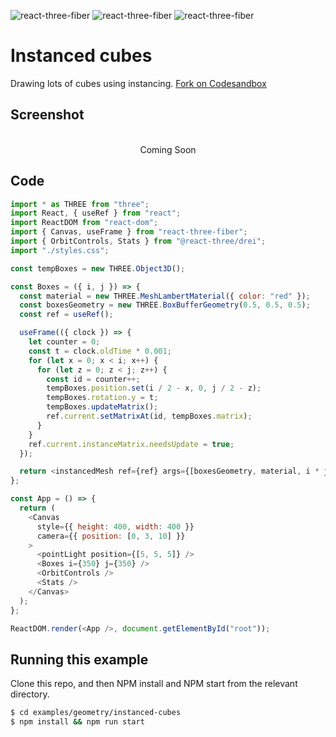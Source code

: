 ![react-three-fiber](https://img.shields.io/badge/dynamic/json?url=https://raw.githubusercontent.com/onion2k/r3f-by-example/develop/examples/geometry/instanced-cubes/package.json&label=react-three-fiber&query=$.dependencies['react-three-fiber']&color=green) ![react-three-fiber](https://img.shields.io/badge/dynamic/json?url=https://raw.githubusercontent.com/onion2k/r3f-by-example/develop/examples/geometry/instanced-cubes/package.json&label=three&query=$.dependencies['three']&color=green) ![react-three-fiber](https://img.shields.io/badge/dynamic/json?url=https://raw.githubusercontent.com/onion2k/r3f-by-example/develop/examples/geometry/instanced-cubes/package.json&label=@react-three/drei&query=$.dependencies['@react-three/drei']&color=green)

# Instanced cubes

Drawing lots of cubes using instancing. [Fork on Codesandbox](https://githubbox.com/onion2k/r3f-by-example/tree/develop/examples/geometry/instanced-cubes)

## Screenshot
<div align="center">
  <br>
    Coming Soon
  <br>
</div>

## Code
```js
import * as THREE from "three";
import React, { useRef } from "react";
import ReactDOM from "react-dom";
import { Canvas, useFrame } from "react-three-fiber";
import { OrbitControls, Stats } from "@react-three/drei";
import "./styles.css";

const tempBoxes = new THREE.Object3D();

const Boxes = ({ i, j }) => {
  const material = new THREE.MeshLambertMaterial({ color: "red" });
  const boxesGeometry = new THREE.BoxBufferGeometry(0.5, 0.5, 0.5);
  const ref = useRef();

  useFrame(({ clock }) => {
    let counter = 0;
    const t = clock.oldTime * 0.001;
    for (let x = 0; x < i; x++) {
      for (let z = 0; z < j; z++) {
        const id = counter++;
        tempBoxes.position.set(i / 2 - x, 0, j / 2 - z);
        tempBoxes.rotation.y = t;
        tempBoxes.updateMatrix();
        ref.current.setMatrixAt(id, tempBoxes.matrix);
      }
    }
    ref.current.instanceMatrix.needsUpdate = true;
  });

  return <instancedMesh ref={ref} args={[boxesGeometry, material, i * j]} />;
};

const App = () => {
  return (
    <Canvas
      style={{ height: 400, width: 400 }}
      camera={{ position: [0, 3, 10] }}
    >
      <pointLight position={[5, 5, 5]} />
      <Boxes i={350} j={350} />
      <OrbitControls />
      <Stats />
    </Canvas>
  );
};

ReactDOM.render(<App />, document.getElementById("root"));

```

## Running this example

Clone this repo, and then NPM install and NPM start from the relevant directory.

```bash
$ cd examples/geometry/instanced-cubes
$ npm install && npm run start
```